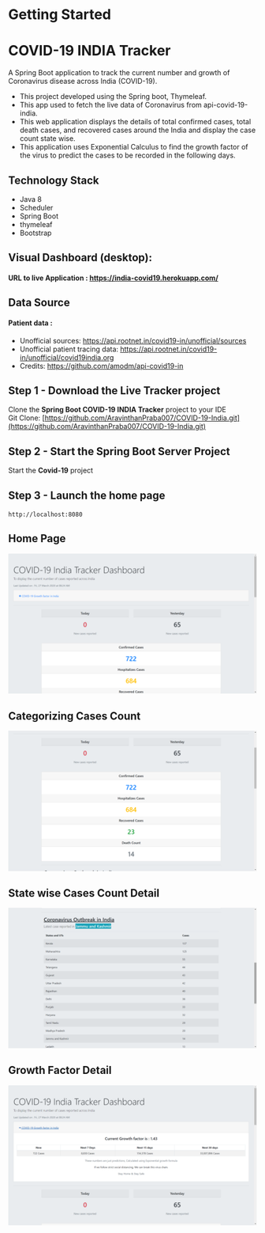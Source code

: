 # Getting Started
# COVID-19 INDIA Tracker
A Spring Boot application to track the current number and growth of Coronavirus disease across India (COVID-19).
* This project developed using the Spring boot, Thymeleaf. 
* This app used to fetch the live data of Coronavirus from api-covid-19-india.
* This web application displays the details of total confirmed cases, total death cases, and recovered cases around the India and display the case count state wise. 
* This application uses Exponential Calculus to find the growth factor of the virus to predict the cases to be recorded in the following days.

## Technology Stack
- Java 8
- Scheduler
- Spring Boot
- thymeleaf
- Bootstrap


## Visual Dashboard (desktop):
#### URL to live Application : https://india-covid19.herokuapp.com/

## Data Source
#### Patient data :
* Unofficial sources: https://api.rootnet.in/covid19-in/unofficial/sources
* Unofficial patient tracing data: https://api.rootnet.in/covid19-in/unofficial/covid19india.org
* Credits: https://github.com/amodm/api-covid19-in

## Step 1 - Download the Live Tracker project

Clone the **Spring Boot COVID-19 INDIA Tracker** project to your IDE  
Git Clone: [https://github.com/AravinthanPraba007/COVID-19-India.git](https://github.com/AravinthanPraba007/COVID-19-India.git)  

## Step 2 - Start the Spring Boot Server Project
Start the **Covid-19** project


## Step 3 - Launch the home page
```
http://localhost:8080
```
## Home Page 
![covid home page 1](https://github.com/AravinthanPraba007/COVID-19-India/blob/master/screenshots/Screenshot%20(64).png)

## Categorizing Cases Count 
![covid section 1](https://github.com/AravinthanPraba007/COVID-19-India/blob/master/screenshots/Screenshot%20(65).png)

## State wise Cases Count Detail 
![covid section 2](https://github.com/AravinthanPraba007/COVID-19-India/blob/master/screenshots/Screenshot%20(66).png)

## Growth Factor Detail
![covid section 3](https://github.com/AravinthanPraba007/COVID-19-India/blob/master/screenshots/Screenshot%20(67).png)

